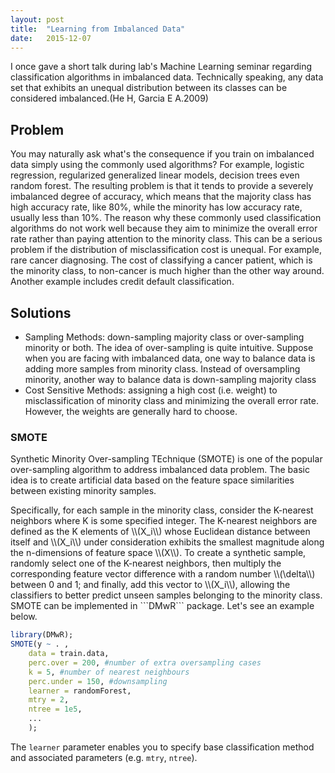 ```yaml
---
layout: post
title:  "Learning from Imbalanced Data"
date:   2015-12-07
---
```


<span class="dropcap">I</span> once gave a short talk during lab's Machine Learning seminar regarding classification algorithms in imbalanced data. Technically speaking, any data set that exhibits an unequal distribution between its classes can be considered imbalanced.(He H, Garcia E A.2009)

## Problem
You may naturally ask what's the consequence if you train on imbalanced data simply using the commonly used algorithms? For example, logistic regression, regularized generalized linear models, decision trees even random forest. The resulting problem is that it tends to provide a severely imbalanced degree of accuracy, which means that the majority class has high accuracy rate, like 80%, while the minority has low accuracy rate, usually less than 10%. The reason why these commonly used classification algorithms do not work well because they aim to minimize the overall error rate rather than paying attention to the minority class. This can be a serious problem if the distribution of misclassification cost is unequal. For example, rare cancer diagnosing. The cost of classifying a cancer patient, which is the minority class, to non-cancer is much higher than the other way around. Another example includes credit default classification. 
## Solutions
- Sampling Methods: down-sampling majority class or over-sampling
minority or both. The idea of over-sampling is quite intuitive. Suppose when you are facing with imbalanced data, one way to balance data is adding more samples from minority class. Instead of oversampling minority, another way to balance data is down-sampling majority class
- Cost Sensitive Methods: assigning a high cost (i.e. weight) to
misclassification of minority class and minimizing the overall error rate. However,  the weights are generally hard to choose.

### SMOTE
Synthetic Minority Over-sampling TEchnique (SMOTE) is one of the popular over-sampling algorithm to address imbalanced data problem. The basic idea is to create artificial data based on the feature space similarities between existing minority samples.
<p>Specifically, for each sample in the minority class, consider the K-nearest
neighbors where K is some specified integer. The K-nearest neighbors are defined as the K elements of \\(X_i\\)
whose Euclidean distance between itself and \\(X_i\\) under consideration exhibits the smallest magnitude along the n-dimensions of feature space \\(X\\).  
To create a synthetic sample, randomly select one of the K-nearest neighbors, then multiply the corresponding feature vector difference with a random number \\(\delta\\) between 0 and 1; and finally, add this vector to \\(X_i\\), allowing the classifiers to better predict unseen samples belonging to the minority class. SMOTE can be implemented in ```DMwR``` package. Let's see an example below. </p>

```r
library(DMwR);
SMOTE(y ~ . ,
    data = train.data,
    perc.over = 200, #number of extra oversampling cases
    k = 5, #number of nearest neighbours
    perc.under = 150, #downsampling
    learner = randomForest,
    mtry = 2,
    ntree = 1e5,
    ...
    );
```

The ```learner``` parameter enables you to specify base classification method and associated parameters (e.g. ```mtry```, ```ntree```).
